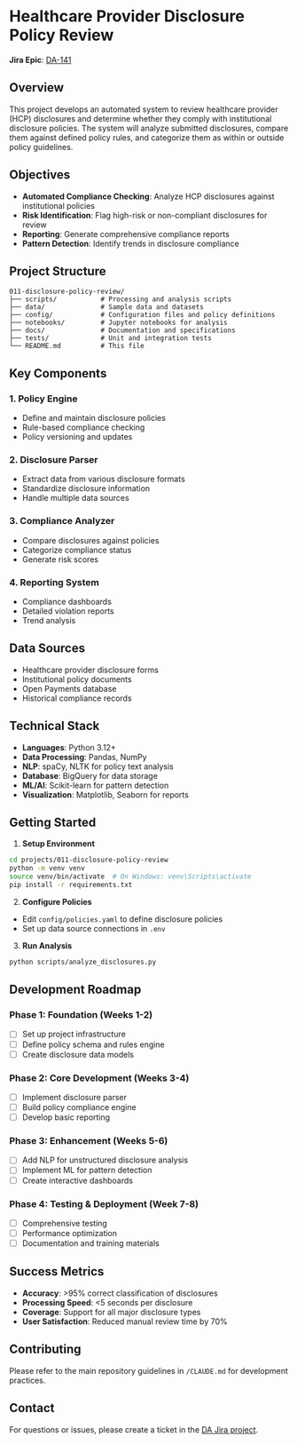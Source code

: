 # Healthcare Provider Disclosure Policy Review

**Jira Epic**: [DA-141](https://conflixis.atlassian.net/browse/DA-141)

## Overview

This project develops an automated system to review healthcare provider (HCP) disclosures and determine whether they comply with institutional disclosure policies. The system will analyze submitted disclosures, compare them against defined policy rules, and categorize them as within or outside policy guidelines.

## Objectives

- **Automated Compliance Checking**: Analyze HCP disclosures against institutional policies
- **Risk Identification**: Flag high-risk or non-compliant disclosures for review
- **Reporting**: Generate comprehensive compliance reports
- **Pattern Detection**: Identify trends in disclosure compliance

## Project Structure

```
011-disclosure-policy-review/
├── scripts/           # Processing and analysis scripts
├── data/              # Sample data and datasets
├── config/            # Configuration files and policy definitions
├── notebooks/         # Jupyter notebooks for analysis
├── docs/              # Documentation and specifications
├── tests/             # Unit and integration tests
└── README.md          # This file
```

## Key Components

### 1. Policy Engine
- Define and maintain disclosure policies
- Rule-based compliance checking
- Policy versioning and updates

### 2. Disclosure Parser
- Extract data from various disclosure formats
- Standardize disclosure information
- Handle multiple data sources

### 3. Compliance Analyzer
- Compare disclosures against policies
- Categorize compliance status
- Generate risk scores

### 4. Reporting System
- Compliance dashboards
- Detailed violation reports
- Trend analysis

## Data Sources

- Healthcare provider disclosure forms
- Institutional policy documents
- Open Payments database
- Historical compliance records

## Technical Stack

- **Languages**: Python 3.12+
- **Data Processing**: Pandas, NumPy
- **NLP**: spaCy, NLTK for policy text analysis
- **Database**: BigQuery for data storage
- **ML/AI**: Scikit-learn for pattern detection
- **Visualization**: Matplotlib, Seaborn for reports

## Getting Started

1. **Setup Environment**
```bash
cd projects/011-disclosure-policy-review
python -m venv venv
source venv/bin/activate  # On Windows: venv\Scripts\activate
pip install -r requirements.txt
```

2. **Configure Policies**
- Edit `config/policies.yaml` to define disclosure policies
- Set up data source connections in `.env`

3. **Run Analysis**
```bash
python scripts/analyze_disclosures.py
```

## Development Roadmap

### Phase 1: Foundation (Weeks 1-2)
- [ ] Set up project infrastructure
- [ ] Define policy schema and rules engine
- [ ] Create disclosure data models

### Phase 2: Core Development (Weeks 3-4)
- [ ] Implement disclosure parser
- [ ] Build policy compliance engine
- [ ] Develop basic reporting

### Phase 3: Enhancement (Weeks 5-6)
- [ ] Add NLP for unstructured disclosure analysis
- [ ] Implement ML for pattern detection
- [ ] Create interactive dashboards

### Phase 4: Testing & Deployment (Week 7-8)
- [ ] Comprehensive testing
- [ ] Performance optimization
- [ ] Documentation and training materials

## Success Metrics

- **Accuracy**: >95% correct classification of disclosures
- **Processing Speed**: <5 seconds per disclosure
- **Coverage**: Support for all major disclosure types
- **User Satisfaction**: Reduced manual review time by 70%

## Contributing

Please refer to the main repository guidelines in `/CLAUDE.md` for development practices.

## Contact

For questions or issues, please create a ticket in the [DA Jira project](https://conflixis.atlassian.net/jira/software/projects/DA/boards/1).